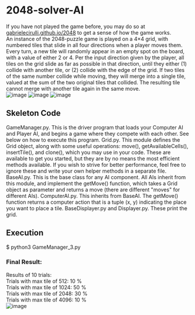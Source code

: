 # 2048-solver-AI  
If you have not played the game before, you may do so at [gabrielecirulli.github.io/2048](gabrielecirulli.github.io/2048) to get a sense of how the game works.  
An instance of the 2048-puzzle game is played on a 4×4 grid, with numbered tiles that slide in all four directions when a player moves them. Every turn, a new tile will randomly appear in an empty spot on the board, with a value of either 2 or 4. Per the input direction given by the player, all tiles on the grid slide as far as possible in that direction, until they either (1) collide with another tile, or (2) collide with the edge of the grid. If two tiles of the same number collide while moving, they will merge into a single tile, valued at the sum of the two original tiles that collided. The resulting tile cannot merge with another tile again in the same move.  
![image](https://user-images.githubusercontent.com/46916990/79671234-b194c680-81e6-11ea-9c53-98f486847eda.png)
![image](https://user-images.githubusercontent.com/46916990/79671251-c2453c80-81e6-11ea-8eeb-2e139e7bdd56.png)
![image](https://user-images.githubusercontent.com/46916990/79671254-c6715a00-81e6-11ea-89f1-2ccf7a052251.png)

## Skeleton Code    
GameManager.py. This is the driver program that loads your Computer AI and Player AI, and begins a game where they compete with each other. See below on how to execute this program.
Grid.py. This module defines the Grid object, along with some useful operations: move(), getAvailableCells(), insertTile(), and clone(), which you may use in your code. These are available to get you started, but they are by no means the most efficient methods available. If you wish to strive for better performance, feel free to ignore these and write your own helper methods in a separate file.
BaseAI.py. This is the base class for any AI component. All AIs inherit from this module, and implement the getMove() function, which takes a Grid object as parameter and returns a move (there are different "moves" for different AIs).
ComputerAI.py. This inherits from BaseAI. The getMove() function returns a computer action that is a tuple (x, y) indicating the place you want to place a tile.
BaseDisplayer.py and Displayer.py. These print the grid.

## Execution  
$ python3 GameManager_3.py

### Final Result:  
Results of 10 trials:  
Trials with max tile of 512: 10 %  
Trials with max tile of 1024: 50 %  
Trials with max tile of 2048: 30 %  
Trials with max tile of 4096: 10 %    
![image](https://user-images.githubusercontent.com/46916990/79738523-7dbabd80-831a-11ea-8df4-eb1cfee3e309.png)

